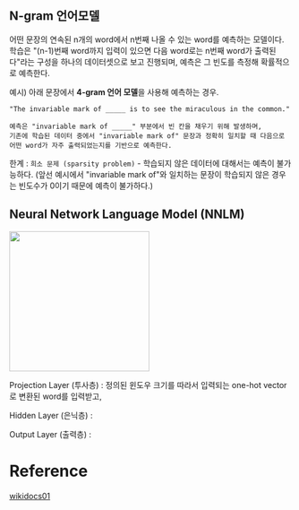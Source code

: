 
## N-gram 언어모델

어떤 문장의 연속된 n개의 word에서 n번째 나올 수 있는 word를 예측하는 모델이다. 학습은 "(n-1)번째 word까지 입력이 있으면 다음 word로는 n번째 word가 출력된다"라는 구성을 하나의 데이터셋으로 보고 진행되며, 예측은 그 빈도를 측정해 확률적으로 예측한다.

예시) 아래 문장에서 **4-gram 언어 모델**을 사용해 예측하는 경우.

```
"The invariable mark of _____ is to see the miraculous in the common."

예측은 "invariable mark of _____" 부분에서 빈 칸을 채우기 위해 발생하며, 
기존에 학습된 데이터 중에서 "invariable mark of" 문장과 정확히 일치할 때 다음으로 어떤 word가 자주 출력되었는지를 기반으로 예측한다.
```

한계 : `희소 문제 (sparsity problem)` - 학습되지 않은 데이터에 대해서는 예측이 불가능하다. (앞선 예시에서 "invariable mark of"와 일치하는 문장이 학습되지 않은 경우는 빈도수가 0이기 때문에 예측이 불가하다.)


## Neural Network Language Model (NNLM)

<img src=https://wikidocs.net/images/page/45609/nnlm5_final.PNG widh=400 height=250/>

Projection Layer (투사층) : 정의된 윈도우 크기를 따라서 입력되는 one-hot vector로 변환된 word를 입력받고, 

Hidden Layer (은닉층) : 

Output Layer (출력층) : 


# Reference

[wikidocs01](https://wikidocs.net/45609)
